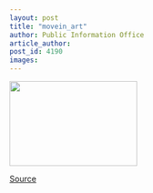 ```yaml
---
layout: post
title: "movein_art"
author: Public Information Office
article_author: 
post_id: 4190
images:
---
```


<img height="149" src="../art/mrc_kids.02-09-16.224.jpg" width="224" alt="">
<p><a href="http://www1.ucsc.edu/currents/02-03/09-16/movein_art.html" title="Permalink to movein_art">Source</a></p>
